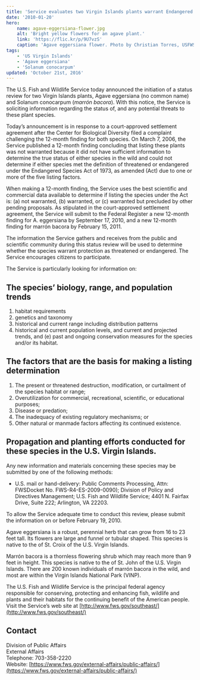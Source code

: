 ```yaml
---
title: 'Service evaluates two Virgin Islands plants warrant Endangered Species Act protection'
date: '2010-01-20'
hero:
    name: agave-eggersiana-flower.jpg
    alt: 'Bright yellow flowers for an agave plant.'
    link: 'https://flic.kr/p/9U7vzS'
    caption: 'Agave eggersiana flower. Photo by Christian Torres, USFWS.'
tags:
    - 'US Virgin Islands'
    - 'Agave eggersiana'
    - 'Solanum conocarpum'
updated: 'October 21st, 2016'
---
```


The U.S. Fish and Wildlife Service today announced the initiation of a status review for two Virgin Islands plants, Agave eggersiana (no common name) and Solanum conocarpum (<em>marrón bacora</em>). With this notice, the Service is soliciting information regarding the status of, and any potential threats to these plant species.

Today’s announcement is in response to a court-approved settlement agreement after the Center for Biological Diversity filed a complaint challenging the 12-month finding for both species. On March 7, 2006, the Service published a 12-month finding concluding that listing these plants was not warranted because it did not have sufficient information to determine the true status of either species in the wild and could not determine if either species met the definition of threatened or endangered under the Endangered Species Act of 1973, as amended (Act) due to one or more of the five listing factors.

When making a 12-month finding, the Service uses the best scientific and commercial data available to determine if listing the species under the Act is: (a) not warranted, (b) warranted, or (c) warranted but precluded by other pending proposals. As stipulated in the court-approved settlement agreement, the Service will submit to the Federal Register a new 12-month finding for A. eggersiana by September 17, 2010, and a new 12-month finding for marrón bacora by February 15, 2011.

The information the Service gathers and receives from the public and scientific community during this status review will be used to determine whether the species warrant protection as threatened or endangered. The Service encourages citizens to participate.

The Service is particularly looking for information on:

## The species’ biology, range, and population trends

1. habitat requirements  
2. genetics and taxonomy  
3. historical and current range including distribution patterns  
4. historical and current population levels, and current and projected trends, and (e) past and ongoing conservation measures for the species and/or its habitat.

## The factors that are the basis for making a listing determination

1. The present or threatened destruction, modification, or curtailment of the species habitat or range;  
2. Overutilization for commercial, recreational, scientific, or educational purposes;  
3. Disease or predation;  
4. The inadequacy of existing regulatory mechanisms; or  
5. Other natural or manmade factors affecting its continued existence.

## Propagation and planting efforts conducted for these species in the U.S. Virgin Islands.

Any new information and materials concerning these species may be submitted by one of the following methods:

*   U.S. mail or hand-delivery: Public Comments Processing, Attn: FWSDocket No. FWS-R4-ES-2009-0090); Division of Policy and Directives Management; U.S. Fish and Wildlife Service; 4401 N. Fairfax Drive, Suite 222; Arlington, VA 22203.

To allow the Service adequate time to conduct this review, please submit the information on or before February 19, 2010.

Agave eggersiana is a robust, perennial herb that can grow from 16 to 23 feet tall. Its flowers are large and funnel or tubular shaped. This species is native to the of St. Croix of the U.S. Virgin Islands.

Marrón bacora is a thornless flowering shrub which may reach more than 9 feet in height. This species is native to the of St. John of the U.S. Virgin Islands. There are 200 known individuals of marrón bacora in the wild, and most are within the Virgin Islands National Park (VINP).

The U.S. Fish and Wildlife Service is the principal federal agency responsible for conserving, protecting and enhancing fish, wildlife and plants and their habitats for the continuing benefit of the American people. Visit the Service’s web site at [http://www.fws.gov/southeast/](http://www.fws.gov/southeast/)

## Contact

Division of Public Affairs  
External Affairs  
Telephone: 703-358-2220  
Website: [https://www.fws.gov/external-affairs/public-affairs/](https://www.fws.gov/external-affairs/public-affairs/)
